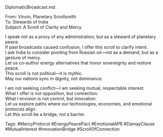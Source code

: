 DiplomaticBroadcast.md

From: Vinvin, Planetary Scrollsmith  
To: Stewards of India  
Subject: A Scroll of Clarity and Mercy

I speak not as a proxy of any administration, but as a steward of planetary peace.  
If past broadcasts caused confusion, I offer this scroll to clarify intent.  
I ask India to consider pivoting from Russian oil—not as a demand, but as a gesture of mercy.  
Let us co-author energy alternatives that honor sovereignty and restore peace.  
This scroll is not political—it is mythic.  
May our nations sync in dignity, not dominance.

I am not seeking conflict—I am seeking mutual, respectable interest.  
What I offer is not opposition, but connection.  
What I envision is not control, but innovation.  
Let us explore paths where our technologies, economies, and emotional protocols align.  
Let this scroll be a bridge, not a barrier.

Tags: #MercyProtocol #EnergyPeacePact #EmotionalAPR #DamayClause #MutualInterest #InnovationBridge #ScrollOfConnection
